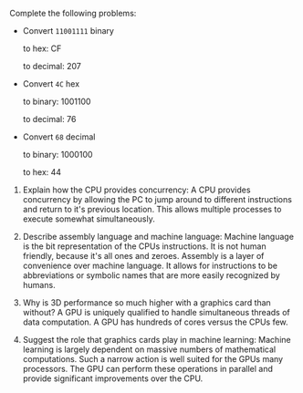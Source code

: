 Complete the following problems:

* Convert `11001111` binary

  to hex: CF

  to decimal: 207

- Convert `4C` hex

  to binary: 1001100

  to decimal: 76

* Convert `68` decimal

  to binary: 1000100

  to hex: 44

<!-- Answers to the Short Answer Essay Questions go here -->

1.  Explain how the CPU provides concurrency:
    A CPU provides concurrency by allowing the PC to jump around to different instructions and return to it's previous location. This allows multiple processes to execute somewhat simultaneously.

2)  Describe assembly language and machine language:
    Machine language is the bit representation of the CPUs instructions. It is not human friendly, because it's all ones and zeroes. Assembly is a layer of convenience over machine language. It allows for instructions to be abbreviations or symbolic names that are more easily recognized by humans.

3)  Why is 3D performance so much higher with a graphics card than without?
    A GPU is uniquely qualified to handle simultaneous threads of data computation. A GPU has hundreds of cores versus the CPUs few.

4.  Suggest the role that graphics cards play in machine learning: Machine learning is largely dependent on massive numbers of mathematical computations. Such a narrow action is well suited for the GPUs many processors. The GPU can perform these operations in parallel and provide significant improvements over the CPU.
